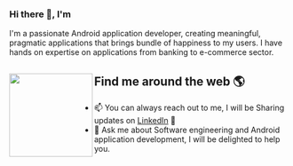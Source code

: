 ### Hi there 👋, I'm

<!-- <img src="https://raw.githubusercontent.com/M0nica/M0nica/master/gh-header-image-cropped.png" alt="banner that says Mohammed Uzair - software engineer, content creator and community organizer alongside a cartoon illustration of Uzair"> -->
I'm a passionate Android application developer, creating meaningful, pragmatic applications that brings bundle of happiness to my users. 
I have hands on expertise on applications from banking to e-commerce sector.

## Find me around the web 🌎 <a href="https://github.com/UZA1R"><img align="left" width="150" height="150" src="https://github.com/M0nica/M0nica/blob/main/octomonica/m0nica-octocat-rotating.gif?raw=true"></a>
- 📫 You can always reach out to me, I will be Sharing updates on <a href="https://www.linkedin.com/in/mohammeduzair19/">LinkedIn</a> 💼 
- 💬 Ask me about Software engineering and Android application development, I will be delighted to help you.



